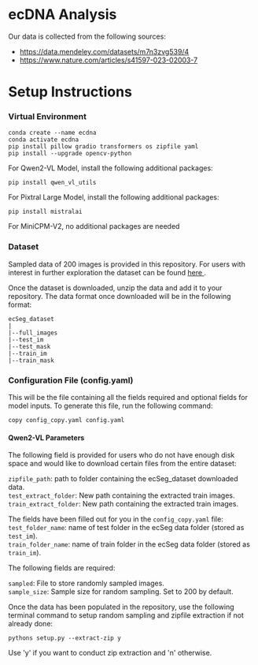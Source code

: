 # ecDNA Analysis

Our data is collected from the following sources:
- https://data.mendeley.com/datasets/m7n3zvg539/4
- https://www.nature.com/articles/s41597-023-02003-7

# Setup Instructions
### Virtual Environment
```
conda create --name ecdna
conda activate ecdna
pip install pillow gradio transformers os zipfile yaml
pip install --upgrade opencv-python
```

For Qwen2-VL Model, install the following additional packages:
```
pip install qwen_vl_utils
```

For Pixtral Large Model, install the following additional packages:
```
pip install mistralai
```

For MiniCPM-V2, no additional packages are needed

### Dataset

Sampled data of 200 images is provided in this repository. For users with interest in further exploration the dataset can be found <a href='https://data.mendeley.com/datasets/m7n3zvg539/4'> here </a>. </br>

Once the dataset is downloaded, unzip the data and add it to your repository. The data format once downloaded will be in the following format:

```
ecSeg_dataset
|
|--full_images
|--test_im
|--test_mask
|--train_im
|--train_mask
```

### Configuration File (config.yaml)
This will be the file containing all the fields required and optional fields for model inputs. To generate this file, run the following command: </br>

```
copy config_copy.yaml config.yaml
```


#### Qwen2-VL Parameters

The following field is provided for users who do not have enough disk space and would like to download certain files from the entire dataset: </br>

`zipfile_path`: path to folder containing the ecSeg_dataset downloaded data.</br>
`test_extract_folder`: New path containing the extracted train images.<br />
`train_extract_folder`: New path containing the extracted train images.<br />

The fields have been filled out for you in the `config_copy.yaml` file:</br>
`test_folder_name`: name of test folder in the ecSeg data folder (stored as `test_im`).<br />
`train_folder_name`: name of train folder in the ecSeg data folder (stored as `train_im`).<br />

The following fields are required:</br>

`sampled`: File to store randomly sampled images. <br/>
`sample_size`: Sample size for random sampling. Set to 200 by default.<br/>

Once the data has been populated in the repository, use the following terminal command to setup random sampling and zipfile extraction if not already done:

```
pythons setup.py --extract-zip y
```
Use 'y' if you want to conduct zip extraction and 'n' otherwise.
